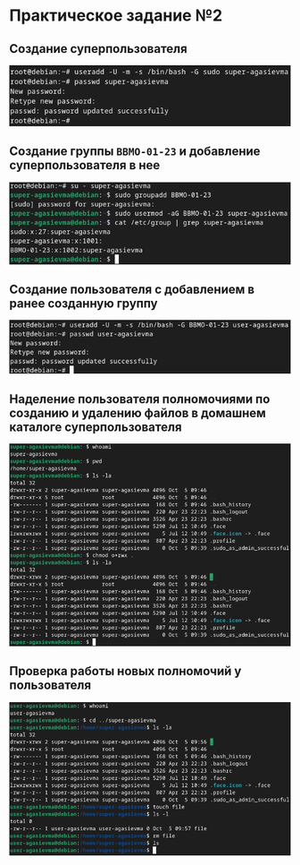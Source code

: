 # Практическое задание №2

## Создание суперпользователя

![](./superuser.png)

## Создание группы `BBMO-01-23` и добавление суперпользователя в нее

![](./group.png)

## Создание пользователя с добавлением в ранее созданную группу

![](./user.png)

## Наделение пользователя полномочиями по созданию и удалению файлов в домашнем каталоге суперпользователя

![](./chmod.png)

## Проверка работы новых полномочий у пользователя

![](./touch-rm.png)
